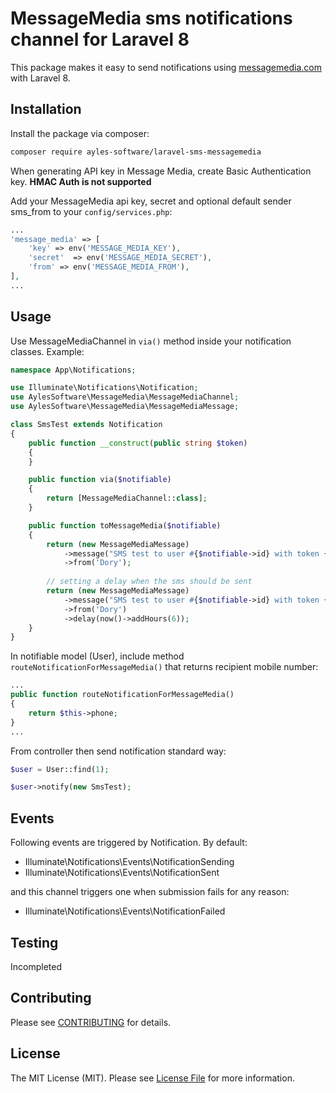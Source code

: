 # MessageMedia sms notifications channel for Laravel 8

This package makes it easy to send notifications using [messagemedia.com](//messagemedia.com) with Laravel 8.

## Installation

Install the package via composer:
```bash
composer require ayles-software/laravel-sms-messagemedia
```

When generating API key in Message Media, create Basic Authentication key. **HMAC Auth is not supported**

Add your MessageMedia api key, secret and optional default sender sms_from to your `config/services.php`:

```php
...
'message_media' => [
    'key' => env('MESSAGE_MEDIA_KEY'),
    'secret'  => env('MESSAGE_MEDIA_SECRET'),
    'from' => env('MESSAGE_MEDIA_FROM'),
],
...
```

## Usage

Use MessageMediaChannel in `via()` method inside your notification classes. Example:

```php
namespace App\Notifications;

use Illuminate\Notifications\Notification;
use AylesSoftware\MessageMedia\MessageMediaChannel;
use AylesSoftware\MessageMedia\MessageMediaMessage;

class SmsTest extends Notification
{
    public function __construct(public string $token)
    {
    }

    public function via($notifiable)
    {
        return [MessageMediaChannel::class];
    }

    public function toMessageMedia($notifiable)
    {
        return (new MessageMediaMessage)
            ->message("SMS test to user #{$notifiable->id} with token {$this->token} by MessageMedia")
            ->from('Dory');
            
        // setting a delay when the sms should be sent
        return (new MessageMediaMessage)
            ->message("SMS test to user #{$notifiable->id} with token {$this->token} by MessageMedia")
            ->from('Dory')
            ->delay(now()->addHours(6));
    }
}
```

In notifiable model (User), include method `routeNotificationForMessageMedia()` that returns recipient mobile number:

```php
...
public function routeNotificationForMessageMedia()
{
    return $this->phone;
}
...
```

From controller then send notification standard way:
```php
$user = User::find(1);

$user->notify(new SmsTest);
```

## Events
Following events are triggered by Notification. By default:
- Illuminate\Notifications\Events\NotificationSending
- Illuminate\Notifications\Events\NotificationSent

and this channel triggers one when submission fails for any reason:
- Illuminate\Notifications\Events\NotificationFailed

## Testing

Incompleted

## Contributing

Please see [CONTRIBUTING](CONTRIBUTING.md) for details.

## License

The MIT License (MIT). Please see [License File](LICENSE.md) for more information.
